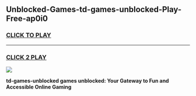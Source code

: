 
## Unblocked-Games-td-games-unblocked-Play-Free-ap0i0
<h3>
<a href="https://premium76.site?title=td-games-unblocked&ref=15A">CLICK TO PLAY</a></h3>
<hr>

<h3>
<a href="https://premium76.site?title=td-games-unblocked&ref=15A">CLICK 2 PLAY</a>
  
</h3>

<a href="https://premium76.site?title=td-games-unblocked&ref=15A"><img src="https://clearcache.store/games.png"></a>


**td-games-unblocked games unblocked: Your Gateway to Fun and Accessible Online Gaming**
